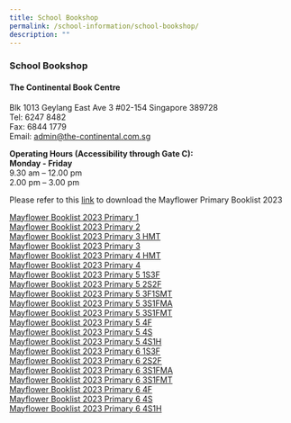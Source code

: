 ```yaml
---
title: School Bookshop
permalink: /school-information/school-bookshop/
description: ""
---
```

### **School Bookshop**
#### **The Continental Book Centre**
Blk 1013 Geylang East Ave 3 #02-154 Singapore 389728<br>
Tel: 6247 8482<br>
Fax: 6844 1779
<br>
Email: [admin@the-continental.com.sg](mailto:admin@the-continental.com.sg)

**Operating Hours (Accessibility through Gate C):**<br>
**Monday - Friday**<br>
9.30 am – 12.00 pm<br>
2.00 pm – 3.00 pm



Please refer to this [link](/files/mayflower%20booklist%202023.pdf) to download the Mayflower Primary Booklist 2023
<!--<img style="width:75%" src="/images/Booklist2023.png"> -->

[Mayflower Booklist 2023 Primary 1](/files/mayflower%20booklist%202023.pdf)
<br>
[Mayflower Booklist 2023 Primary 2](/files/Mayflower%20Booklist%202023%20Primary%202.pdf)<br>
[Mayflower Booklist 2023 Primary 3 HMT](/files/Mayflower%20Booklist%202023%20Primary%203a.pdf)<br>
[Mayflower Booklist 2023 Primary 3](/files/Mayflower%20Booklist%202023%20Primary%203b.pdf)<br>
[Mayflower Booklist 2023 Primary 4 HMT](/files/Mayflower%20Booklist%202023%20Primary%204a.pdf)<br>
[Mayflower Booklist 2023 Primary 4](/files/Mayflower%20Booklist%202023%20Primary%204b.pdf)<br>
[Mayflower Booklist 2023 Primary 5 1S3F](/files/Mayflower%20Booklist%202023%20Primary%205a.pdf)<br>
[Mayflower Booklist 2023 Primary 5 2S2F](/files/Mayflower%20Booklist%202023%20Primary%205b.pdf)<br>
[Mayflower Booklist 2023 Primary 5 3F1SMT](/files/Mayflower%20Booklist%202023%20Primary%205c.pdf)<br>
[Mayflower Booklist 2023 Primary 5 3S1FMA](/files/Mayflower%20Booklist%202023%20Primary%205d.pdf)<br>
[Mayflower Booklist 2023 Primary 5 3S1FMT](/files/Mayflower%20Booklist%202023%20Primary%205e.pdf)<br>
[Mayflower Booklist 2023 Primary 5 4F](/files/Mayflower%20Booklist%202023%20Primary%205f.pdf)<br>
[Mayflower Booklist 2023 Primary 5 4S](/files/Mayflower%20Booklist%202023%20Primary%205g.pdf)<br>
[Mayflower Booklist 2023 Primary 5 4S1H](/files/Mayflower%20Booklist%202023%20Primary%205h.pdf)<br>
[Mayflower Booklist 2023 Primary 6 1S3F](/files/Mayflower%20Booklist%202023%20Primary%206a.pdf)<br>
[Mayflower Booklist 2023 Primary 6 2S2F](/files/Mayflower%20Booklist%202023%20Primary%206b.pdf)<br>
[Mayflower Booklist 2023 Primary 6 3S1FMA](/files/Mayflower%20Booklist%202023%20Primary%206c.pdf)<br>
[Mayflower Booklist 2023 Primary 6 3S1FMT](/files/Mayflower%20Booklist%202023%20Primary%206d.pdf)<br>
[Mayflower Booklist 2023 Primary 6 4F](/files/Mayflower%20Booklist%202023%20Primary%206e.pdf)<br>
[Mayflower Booklist 2023 Primary 6 4S](/files/Mayflower%20Booklist%202023%20Primary%206f.pdf)<br>
[Mayflower Booklist 2023 Primary 6 4S1H](/files/Mayflower%20Booklist%202023%20Primary%206g.pdf)